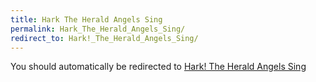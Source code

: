 ```yaml
---
title: Hark The Herald Angels Sing
permalink: Hark_The_Herald_Angels_Sing/
redirect_to: Hark!_The_Herald_Angels_Sing/
---
```


You should automatically be redirected to [Hark! The Herald Angels Sing](Hark!_The_Herald_Angels_Sing/)
